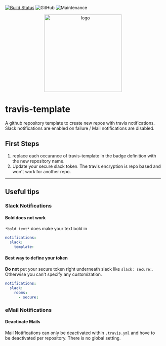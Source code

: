 [![Build Status](https://travis-ci.com/ckaserer/travis-template.svg?branch=master)](https://travis-ci.com/ckaserer/travis-template)
![GitHub](https://img.shields.io/github/license/ckaserer/travis-template)
![Maintenance](https://img.shields.io/maintenance/yes/2020)

<p align="center">
<img alt="logo" width=250px src="https://travis-ci.com/images/logos/TravisCI-Full-Color.png">
</p>

# travis-template

A github repository template to create new repos with travis notifications. Slack notifications are enabled on failure / Mail notifications are disabled.

## First Steps

1) replace each occurance of travis-template in the badge definition with the new repository name.
2) Update your secure slack token. The travis encryption is repo based and won't work for another repo.

---

## Useful tips

### Slack Notifications

#### Bold does not work
`*bold text*` does make your text bold in 

```yaml
notifications: 
  slack: 
    template:
```
  
#### Best way to define your token

**Do not** put your secure token right underneath slack like `slack: secure:`. Otherwise you can't specify any customization.

```yaml
notifications:
  slack: 
    rooms: 
      - secure: 
```
  
### eMail Notifications

#### Deactivate Mails
Mail Notifications can only be deactivated within `.travis.yml` and hove to be deactivated per repository. There is no global setting.
  